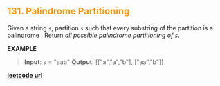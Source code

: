 <h2 style="color:#F90;">131. Palindrome Partitioning</h2>

Given a string `s`, partition `s` such that every substring of the partition is a palindrome . Return *all possible palindrome partitioning of `s`*.

**EXAMPLE**
>**Input**: s = "aab"
**Output**: \[["a","a","b"], ["aa","b"]]


**[leetcode url](https://leetcode.com/problems/palindrome-partitioning/description/)**
